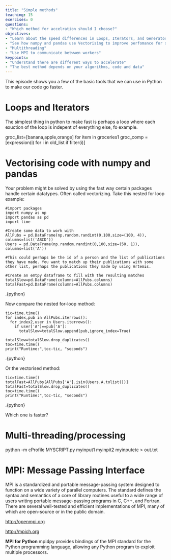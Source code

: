 ```yaml
---
title: "Simple methods"
teaching: 15
exercises: 0
questions:
- "Which method for accelration should I choose?"
objectives:
- "Learn about the speed differences in Loops, Iterators, and Generators"
- "See how numpy and pandas use Vectorising to improve perfomance for some data"
- "Multithreading"
- "Use MPI to communicate betwwen workers"
keypoints:
- "Understand there are different ways to accelerate"
- "The best method depends on your algorithms, code and data"
---
```

This episode shows you a few of the basic tools that we can use in Python to make our code go faster.

# Loops and Iterators
The simplest thing in python to make fast is perhaps a loop where each exuction of the loop is indepent of everything else, fo example.

groc_list=[banana,apple,orange]
for item in groceries1
groc_comp = [expression(i) for i in old_list if filter(i)]

# Vectorising code with numpy and pandas

Your problem might be solved by using the fast way certain packages handle certain datatypes. Often called vectorizing. Take this nested for loop example:

~~~
#import packages
import numpy as np
import pandas as pd
import time 

#Create some data to work with
AllPubs = pd.DataFrame(np.random.randint(0,100,size=(100, 4)), columns=list('ABCD'))
Users = pd.DataFrame(np.random.randint(0,100,size=(50, 1)), columns=list('A'))

#This could perhaps be the id of a person and the list of publications they have made. You want to match up their publications with some other list, perhaps the publications they made by using Artemis.

#Create an emtpy dataframe to fill with the resulting matches
totalSlow=pd.DataFrame(columns=AllPubs.columns)
totalFast=pd.DataFrame(columns=AllPubs.columns)

~~~
.{python}

Now compare the nested for-loop method:
~~~
tic=time.time()
for index,pub in AllPubs.iterrows():
  for index2,user in Users.iterrows():
    if user['A']==pub['A']:
      totalSlow=totalSlow.append(pub,ignore_index=True)
      
totalSlow=totalSlow.drop_duplicates()
toc=time.time()
print("Runtime:",toc-tic, "seconds")

~~~
.{python}

Or the vectorised method:
~~~
tic=time.time()
totalFast=AllPubs[AllPubs['A'].isin(Users.A.tolist())]
totalFast=totalSlow.drop_duplicates()
toc=time.time()
print("Runtime:",toc-tic, "seconds")

~~~
.{python}


Which one is faster? 


# Multi-threading/processing 

python -m cProfile MYSCRIPT.py myinput1 myinpit2 myinputetc > out.txt

# MPI: Message Passing Interface
MPI is a standardized and portable message-passing system designed to function on a wide variety of parallel computers.
The standard defines the syntax and semantics of a core of library routines useful to a wide range of users writing portable message-passing programs in C, C++, and Fortran. There are several well-tested and efficient implementations of MPI, many of which are open-source or in the public domain.

http://openmpi.org

http://mpich.org

**MPI for Python**
mpi4py provides bindings of the MPI standard for the Python programming language, allowing any Python program to exploit multiple processors.


